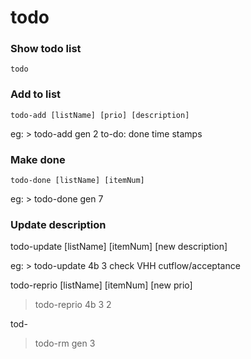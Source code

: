 # todo

### Show todo list 
``` todo ```

### Add to list 

``` todo-add [listName] [prio] [description] ```

eg: > todo-add gen 2 to-do: done time stamps

### Make done 

``` todo-done [listName] [itemNum] ```

eg: > todo-done gen 7

### Update description

todo-update [listName] [itemNum]  [new description]

eg: > todo-update 4b 3  check VHH cutflow/acceptance

todo-reprio [listName] [itemNum]  [new prio]
> todo-reprio 4b 3  2

tod- 
> todo-rm gen 3